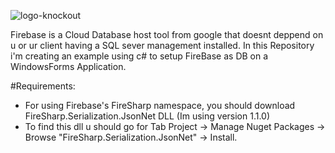 ![logo-knockout](https://github.com/LucasFlorindo/FirebaseWformsDB/assets/114751354/5e75071d-c32e-469c-b333-d3f0902b74dd)

Firebase is a Cloud Database host tool from google that doesnt deppend on u or ur client having a SQL sever management installed. 
In this Repository i'm creating an example using c# to setup FireBase as DB on a WindowsForms Application.


#Requirements:
- For using Firebase's FireSharp namespace, you should download FireSharp.Serialization.JsonNet DLL (Im using version 1.1.0)
- To find this dll u should go for Tab Project -> Manage Nuget Packages -> Browse "FireSharp.Serialization.JsonNet" -> Install.
